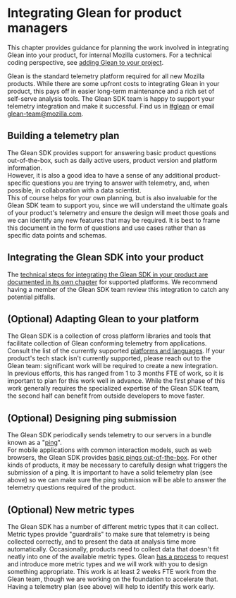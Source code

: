 # Integrating Glean for product managers

This chapter provides guidance for planning the work involved in integrating Glean into your product, for internal Mozilla customers.
For a technical coding perspective, see [adding Glean to your project](adding-glean-to-your-project.html).

Glean is the standard telemetry platform required for all new Mozilla products.
While there are some upfront costs to integrating Glean in your product, this pays off in easier long-term maintenance and a rich set of self-serve analysis tools.
The Glean SDK team is happy to support your telemetry integration and make it successful.
Find us in [#glean](https://chat.mozilla.org/#/room/#glean:mozilla.org) or email [glean-team@mozilla.com](mailto:glean-team@mozilla.com).

## Building a telemetry plan

The Glean SDK provides support for answering basic product questions out-of-the-box, such as daily active users, product version and platform information.  
However, it is also a good idea to have a sense of any additional product-specific questions you are trying to answer with telemetry, and, when possible, in collaboration with a data scientist.  
This of course helps for your own planning, but is also invaluable for the Glean SDK team to support you, since we will understand the ultimate goals of your product's telemetry and ensure the design will meet those goals and we can identify any new features that may be required.
It is best to frame this document in the form of questions and use cases rather than as specific data points and schemas.

## Integrating the Glean SDK into your product

The [technical steps for integrating the Glean SDK in your product are documented in its own chapter](adding-glean-to-your-project.html) for supported platforms.
We recommend having a member of the Glean SDK team review this integration to catch any potential pitfalls.

## (Optional) Adapting Glean to your platform

The Glean SDK is a collection of cross platform libraries and tools that facilitate collection of Glean conforming telemetry from applications.  
Consult the list of the currently supported [platforms and languages](../index.html).
If your product's tech stack isn't currently supported, please reach out to the Glean team: significant work will be required to create a new integration.  
In previous efforts, this has ranged from 1 to 3 months FTE of work, so it is important to plan for this work well in advance.
While the first phase of this work generally requires the specialized expertise of the Glean SDK team, the second half can benefit from outside developers to move faster.

## (Optional) Designing ping submission

The Glean SDK periodically sends telemetry to our servers in a bundle known as a "[ping](../appendix/glossary.html#ping)".  
For mobile applications with common interaction models, such as web browsers, the Glean SDK provides [basic pings out-of-the-box](pings/index.html).
For other kinds of products, it may be necessary to carefully design what triggers the submission of a ping.
It is important to have a solid telemetry plan (see above) so we can make sure the ping submission will be able to answer the telemetry questions required of the product.

## (Optional) New metric types

The Glean SDK has a number of different metric types that it can collect.  
Metric types provide "guardrails" to make sure that telemetry is being collected correctly, and to present the data at analysis time more automatically.
Occasionally, products need to collect data that doesn't fit neatly into one of the available metric types.
Glean [has a process](https://wiki.mozilla.org/Glean/Adding_or_changing_Glean_metric_types) to request and introduce more metric types and we will work with you to design something appropriate.
This work is at least 2 weeks FTE work from the Glean team, though we are working on the foundation to accelerate that.
Having a telemetry plan (see above) will help to identify this work early.
